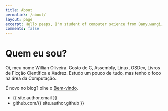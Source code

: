 ```yaml
---
title: About
permalink: /about/
layout: page
excerpt: Hello peeps, I'm student of computer science from Banyuwangi, living in Jogjakarta. This blog for documentation about my programming journey, running on jekyll, hosting on netlify and using my own simple theme.
comments: false
---
```


# Quem eu sou?

Oi, meu nome Willian Oliveira. Gosto de C, Assembly, Linux, OSDev, Livros de Ficção Científica e Xadrez. Estudo um pouco de tudo, mas tenho o foco na área da Computação.

É novo no blog? olhe o [Bem-vindo](https://8oito-bits.github.io/welcome/).


- {{ site.author.email }}
- github.com/{{ site.author.github }}
